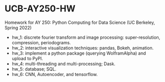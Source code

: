 # UCB-AY250-HW
Homework for AY 250: Python Computing for Data Science (UC Berkeley, Spring 2022)

* hw_1: discrete fourier transform and image processing: super-resolution, compression, periodograms. 
* hw_2: interactive visualization techniques: pandas, Bokeh, animation. 
* hw_3: implement a python package (querying WolframAlpha) and upload to PyPI. 
* hw_4: multi-threading and multi-processing; Dask. 
* hw_5: database; SQL. 
* hw_6: CNN, Autoencoder, and tensorflow. 
